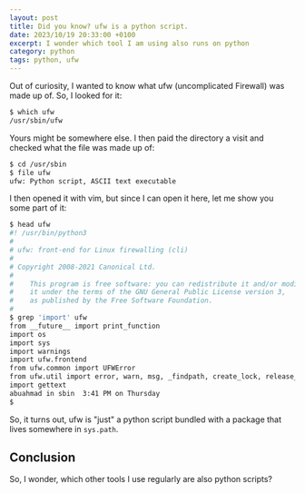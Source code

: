 ```yaml
---
layout: post
title: Did you know? ufw is a python script.
date: 2023/10/19 20:33:00 +0100
excerpt: I wonder which tool I am using also runs on python
category: python
tags: python, ufw
---
```

Out of curiosity, I wanted to know what ufw (uncomplicated Firewall) was made up of. So, I looked for it: 

```bash
$ which ufw
/usr/sbin/ufw
```

Yours might be somewhere else. I then paid the directory a visit and checked what the file was made up of:  

```bash
$ cd /usr/sbin
$ file ufw
ufw: Python script, ASCII text executable
```

I then opened it with vim, but since I can open it here, let me show you some part of it:  

```bash
$ head ufw
#! /usr/bin/python3
#
# ufw: front-end for Linux firewalling (cli)
#
# Copyright 2008-2021 Canonical Ltd.
#
#    This program is free software: you can redistribute it and/or modify
#    it under the terms of the GNU General Public License version 3,
#    as published by the Free Software Foundation.
#
$ grep 'import' ufw
from __future__ import print_function
import os
import sys
import warnings
import ufw.frontend
from ufw.common import UFWError
from ufw.util import error, warn, msg, _findpath, create_lock, release_lock
import gettext
abuahmad in sbin  3:41 PM on Thursday 
$ 
```

So, it turns out, ufw is "just" a python script bundled with a package that lives somewhere in `sys.path`.  

## Conclusion  

So, I wonder, which other tools I use regularly are also python scripts?  
